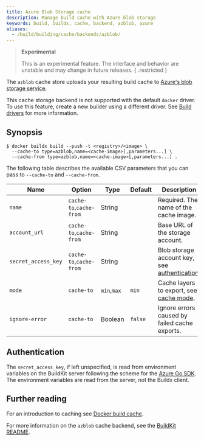 ```yaml
---
title: Azure Blob Storage cache
description: Manage build cache with Azure blob storage
keywords: build, buildx, cache, backend, azblob, azure
aliases:
  - /build/building/cache/backends/azblob/
---
```


> **Experimental**
>
> This is an experimental feature. The interface and behavior are unstable and
> may change in future releases.
{ .restricted }

The `azblob` cache store uploads your resulting build cache to
[Azure's blob storage service](https://azure.microsoft.com/en-us/services/storage/blobs/).

This cache storage backend is not supported with the default `docker` driver.
To use this feature, create a new builder using a different driver. See
[Build drivers](../../drivers/_index.md) for more information.

## Synopsis

```console
$ docker buildx build --push -t <registry>/<image> \
  --cache-to type=azblob,name=<cache-image>[,parameters...] \
  --cache-from type=azblob,name=<cache-image>[,parameters...] .
```

The following table describes the available CSV parameters that you can pass to
`--cache-to` and `--cache-from`.

| Name                | Option                  | Type        | Default | Description                                        |
| ------------------- | ----------------------- | ----------- | ------- | -------------------------------------------------- |
| `name`              | `cache-to`,`cache-from` | String      |         | Required. The name of the cache image.             |
| `account_url`       | `cache-to`,`cache-from` | String      |         | Base URL of the storage account.                   |
| `secret_access_key` | `cache-to`,`cache-from` | String      |         | Blob storage account key, see [authentication][1]. |
| `mode`              | `cache-to`              | `min`,`max` | `min`   | Cache layers to export, see [cache mode][2].       |
| `ignore-error`      | `cache-to`              | Boolean     | `false` | Ignore errors caused by failed cache exports.      |

[1]: #authentication
[2]: _index.md#cache-mode

## Authentication

The `secret_access_key`, if left unspecified, is read from environment variables
on the BuildKit server following the scheme for the
[Azure Go SDK](https://docs.microsoft.com/en-us/azure/developer/go/azure-sdk-authentication).
The environment variables are read from the server, not the Buildx client.

## Further reading

For an introduction to caching see [Docker build cache](../_index.md).

For more information on the `azblob` cache backend, see the
[BuildKit README](https://github.com/moby/buildkit#azure-blob-storage-cache-experimental).
